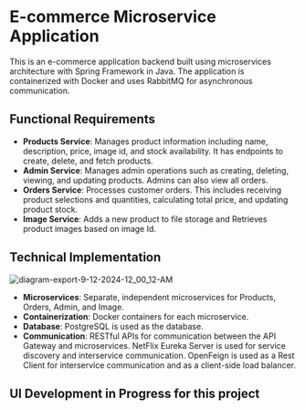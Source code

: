 # E-commerce Microservice Application

This is an e-commerce application backend built using microservices architecture with Spring Framework in Java. The application is containerized with Docker and uses RabbitMQ for asynchronous communication.

## Functional Requirements
- **Products Service**: Manages product information including name, description, price, image id, and stock availability. It has endpoints to create, delete, and fetch products.
- **Admin Service**: Manages admin operations such as creating, deleting, viewing, and updating products. Admins can also view all orders.
- **Orders Service**: Processes customer orders. This includes receiving product selections and quantities, calculating total price, and updating product stock.
- **Image Service**: Adds a new product to file storage and Retrieves product images based on image Id.

## Technical Implementation
![diagram-export-9-12-2024-12_00_12-AM](https://github.com/user-attachments/assets/a0c69864-c9af-4899-b34e-c70442d3973a)


- **Microservices**: Separate, independent microservices for Products, Orders, Admin, and Image.
- **Containerization**: Docker containers for each microservice.
- **Database**:  PostgreSQL is used as the database.
- **Communication**: RESTful APIs for communication between the API Gateway and microservices. NetFlix Eureka Server is used for service discovery and interservice communication. OpenFeign is used as a Rest Client for interservice communication and as a client-side load balancer.

##  UI Development in Progress for this project
